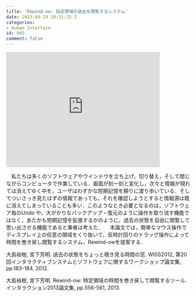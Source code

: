 ```yaml
---
title: 'Rewind-ow: 指定領域の過去を閲覧するシステム'
date: 2013-04-29 20:31:25 Z
categories:
- Human Interface
id: 845
comment: false
---
```


<iframe width="420" height="315" src="https://www.youtube.com/embed/EhobWJH468s" frameborder="0" allowfullscreen></iframe>


　私たちは多くのソフトウェアやウインドウを立ち上げ，切り替え，そして閉じながらコンピュータで作業している．画面が刻一刻と変化し，次々と情報が現れては消えてゆく中を，ユーザはわずかな短期記憶を頼りに渡り歩いている．そしてついさっき見たはずの情報であっても，それを確認しようとすると情報源は既に消えてしまっていることも多い．このようなとき必要となるのは，ソフトウェア毎のUndo や，大がかりなバックアップ・復元のように操作を取り消す機能ではなく，あたかも短期記憶を拡張するかのように，過去の状態を自由に閲覧して思い出させる機能であると筆者は考えた．
　本論文では，簡単なマウス操作でディスプレイ上の任意の領域をくり抜いて，反時計回りのドラッグ操作によって時間を巻き戻し閲覧するシステム，Rewind-owを提案する．

大島裕樹, 宮下芳明. 過去の状態をちょっと覗き見る時間の窓. WISS2012, 第20回インタラクティブシステムとソフトウェアに関するワークショップ論文集, pp.183-184, 2012.

大島裕樹, 宮下芳明. Rewind-ow: 特定領域の時間を巻き戻して閲覧するツール. インタラクション2013論文集, pp.556-561, 2013.
